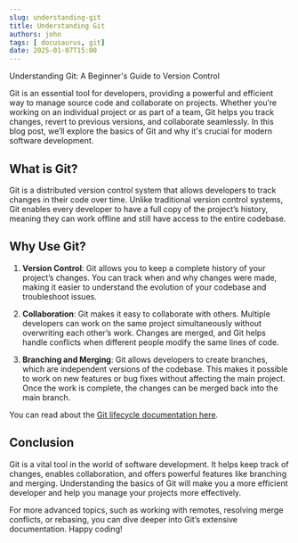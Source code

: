 ```yaml
---
slug: understanding-git
title: Understanding Git
authors: john
tags: [ docusaurus, git]
date: 2025-01-07T15:00
---
```


Understanding Git: A Beginner's Guide to Version Control

<!-- truncate -->

Git is an essential tool for developers, providing a powerful and efficient way to manage source code and collaborate on projects. Whether you’re working on an individual project or as part of a team, Git helps you track changes, revert to previous versions, and collaborate seamlessly. In this blog post, we’ll explore the basics of Git and why it's crucial for modern software development.

## What is Git?

Git is a distributed version control system that allows developers to track changes in their code over time. Unlike traditional version control systems, Git enables every developer to have a full copy of the project’s history, meaning they can work offline and still have access to the entire codebase.

## Why Use Git?

1. **Version Control**: Git allows you to keep a complete history of your project’s changes. You can track when and why changes were made, making it easier to understand the evolution of your codebase and troubleshoot issues.

1. **Collaboration**: Git makes it easy to collaborate with others. Multiple developers can work on the same project simultaneously without overwriting each other’s work. Changes are merged, and Git helps handle conflicts when different people modify the same lines of code.

1. **Branching and Merging**: Git allows developers to create branches, which are independent versions of the codebase. This makes it possible to work on new features or bug fixes without affecting the main project. Once the work is complete, the changes can be merged back into the main branch.

You can read about the [Git lifecycle documentation here](/docs/knowledge-base/git/lifecycle-in-git).

## Conclusion

Git is a vital tool in the world of software development. It helps keep track of changes, enables collaboration, and offers powerful features like branching and merging. Understanding the basics of Git will make you a more efficient developer and help you manage your projects more effectively.

For more advanced topics, such as working with remotes, resolving merge conflicts, or rebasing, you can dive deeper into Git’s extensive documentation. Happy coding!

